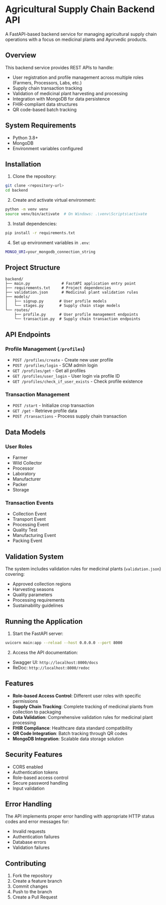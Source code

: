 # Agricultural  Supply Chain Backend API

A FastAPI-based backend service for managing agricultural supply chain operations with a focus on medicinal plants and Ayurvedic products.

## Overview

This backend service provides REST APIs to handle:
- User registration and profile management across multiple roles (Farmers, Processors, Labs, etc.)
- Supply chain transaction tracking
- Validation of medicinal plant harvesting and processing
- Integration with MongoDB for data persistence
- FHIR-compliant data structures
- QR code-based batch tracking

## System Requirements

- Python 3.8+
- MongoDB
- Environment variables configured

## Installation

1. Clone the repository:
```sh
git clone <repository-url>
cd backend
```

2. Create and activate virtual environment:
```sh
python -m venv venv
source venv/bin/activate  # On Windows: .\venv\Scripts\activate
```

3. Install dependencies:
```sh
pip install -r requirements.txt
```

4. Set up environment variables in `.env`:
```sh
MONGO_URI=your_mongodb_connection_string
```

## Project Structure

```
backend/
├── main.py              # FastAPI application entry point
├── requirements.txt     # Project dependencies
├── validation.json      # Medicinal plant validation rules
├── models/             
│   ├── signup.py       # User profile models
│   └── stages.py       # Supply chain stage models
└── routes/
    ├── profile.py      # User profile management endpoints
    └── transaction.py  # Supply chain transaction endpoints
```

## API Endpoints

### Profile Management (`/profiles`)

- `POST /profiles/create` - Create new user profile
- `POST /profiles/login` - SCM admin login
- `GET /profiles/get` - Get all profiles
- `GET /profiles/user_login` - User login via profile ID
- `GET /profiles/check_if_user_exists` - Check profile existence

### Transaction Management

- `POST /start` - Initialize crop transaction
- `GET /get` - Retrieve profile data
- `POST /transactions` - Process supply chain transaction

## Data Models

### User Roles
- Farmer
- Wild Collector
- Processor
- Laboratory
- Manufacturer
- Packer
- Storage

### Transaction Events
- Collection Event
- Transport Event
- Processing Event
- Quality Test
- Manufacturing Event
- Packing Event

## Validation System

The system includes validation rules for medicinal plants (`validation.json`) covering:
- Approved collection regions
- Harvesting seasons
- Quality parameters
- Processing requirements
- Sustainability guidelines

## Running the Application

1. Start the FastAPI server:
```sh
uvicorn main:app --reload --host 0.0.0.0 --port 8000
```

2. Access the API documentation:
- Swagger UI: `http://localhost:8000/docs`
- ReDoc: `http://localhost:8000/redoc`

## Features

- **Role-based Access Control**: Different user roles with specific permissions
- **Supply Chain Tracking**: Complete tracking of medicinal plants from collection to packaging
- **Data Validation**: Comprehensive validation rules for medicinal plant processing
- **FHIR Compliance**: Healthcare data standard compatibility
- **QR Code Integration**: Batch tracking through QR codes
- **MongoDB Integration**: Scalable data storage solution

## Security Features

- CORS enabled
- Authentication tokens
- Role-based access control
- Secure password handling
- Input validation

## Error Handling

The API implements proper error handling with appropriate HTTP status codes and error messages for:
- Invalid requests
- Authentication failures
- Database errors
- Validation failures

## Contributing

1. Fork the repository
2. Create a feature branch
3. Commit changes
4. Push to the branch
5. Create a Pull Request
